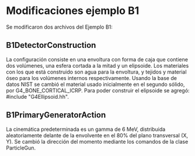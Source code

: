 # Modificaciones ejemplo B1

Se modificaron dos archivos del Ejemplo B1:

## B1DetectorConstruction 
La configuración consiste en una envoltura con forma de caja que contiene dos volúmenes, una esfera cortada a la mitad y un elipsoide. Los materiales con los que está construido son agua para la envoltura, y tejidos y material óseo para los volúmenes internos respectivamente.
Usando la base de datos NIST se cambió el material usado inicialmente en el segundo sólido, por G4\_BONE\_CORTICAL\_ICRP. Para poder construir el elipsoide se agregó: \#include "G4Ellipsoid.hh".

## B1PrimaryGeneratorAction 
La cinemática predeterminada es un gamma de 6 MeV, distribuida aleatoriamente delante de la envolvente en el 80\% del plano transversal (X, Y). Se cambió la dirección del momento mediante los comandos de la clase ParticleGun.
   
